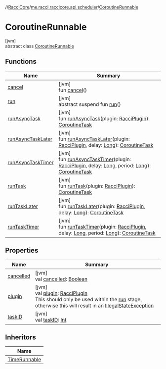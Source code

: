 //[RacciCore](../../../index.md)/[me.racci.raccicore.api.scheduler](../index.md)/[CoroutineRunnable](index.md)

# CoroutineRunnable

[jvm]\
abstract class [CoroutineRunnable](index.md)

## Functions

| Name | Summary |
|---|---|
| [cancel](cancel.md) | [jvm]<br>fun [cancel](cancel.md)() |
| [run](run.md) | [jvm]<br>abstract suspend fun [run](run.md)() |
| [runAsyncTask](run-async-task.md) | [jvm]<br>fun [runAsyncTask](run-async-task.md)(plugin: [RacciPlugin](../../me.racci.raccicore.api.plugin/-racci-plugin/index.md)): [CoroutineTask](../-coroutine-task/index.md) |
| [runAsyncTaskLater](run-async-task-later.md) | [jvm]<br>fun [runAsyncTaskLater](run-async-task-later.md)(plugin: [RacciPlugin](../../me.racci.raccicore.api.plugin/-racci-plugin/index.md), delay: [Long](https://kotlinlang.org/api/latest/jvm/stdlib/kotlin/-long/index.html)): [CoroutineTask](../-coroutine-task/index.md) |
| [runAsyncTaskTimer](run-async-task-timer.md) | [jvm]<br>fun [runAsyncTaskTimer](run-async-task-timer.md)(plugin: [RacciPlugin](../../me.racci.raccicore.api.plugin/-racci-plugin/index.md), delay: [Long](https://kotlinlang.org/api/latest/jvm/stdlib/kotlin/-long/index.html), period: [Long](https://kotlinlang.org/api/latest/jvm/stdlib/kotlin/-long/index.html)): [CoroutineTask](../-coroutine-task/index.md) |
| [runTask](run-task.md) | [jvm]<br>fun [runTask](run-task.md)(plugin: [RacciPlugin](../../me.racci.raccicore.api.plugin/-racci-plugin/index.md)): [CoroutineTask](../-coroutine-task/index.md) |
| [runTaskLater](run-task-later.md) | [jvm]<br>fun [runTaskLater](run-task-later.md)(plugin: [RacciPlugin](../../me.racci.raccicore.api.plugin/-racci-plugin/index.md), delay: [Long](https://kotlinlang.org/api/latest/jvm/stdlib/kotlin/-long/index.html)): [CoroutineTask](../-coroutine-task/index.md) |
| [runTaskTimer](run-task-timer.md) | [jvm]<br>fun [runTaskTimer](run-task-timer.md)(plugin: [RacciPlugin](../../me.racci.raccicore.api.plugin/-racci-plugin/index.md), delay: [Long](https://kotlinlang.org/api/latest/jvm/stdlib/kotlin/-long/index.html), period: [Long](https://kotlinlang.org/api/latest/jvm/stdlib/kotlin/-long/index.html)): [CoroutineTask](../-coroutine-task/index.md) |

## Properties

| Name | Summary |
|---|---|
| [cancelled](cancelled.md) | [jvm]<br>val [cancelled](cancelled.md): [Boolean](https://kotlinlang.org/api/latest/jvm/stdlib/kotlin/-boolean/index.html) |
| [plugin](plugin.md) | [jvm]<br>val [plugin](plugin.md): [RacciPlugin](../../me.racci.raccicore.api.plugin/-racci-plugin/index.md)<br>This should only be used within the [run](run.md) stage, otherwise this will result in an [IllegalStateException](https://kotlinlang.org/api/latest/jvm/stdlib/kotlin/-illegal-state-exception/index.html) |
| [taskID](task-i-d.md) | [jvm]<br>val [taskID](task-i-d.md): [Int](https://kotlinlang.org/api/latest/jvm/stdlib/kotlin/-int/index.html) |

## Inheritors

| Name |
|---|
| [TimeRunnable](../../me.racci.raccicore.core.runnables/-time-runnable/index.md) |

